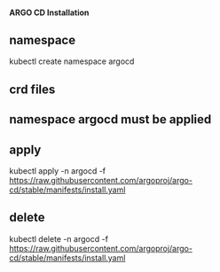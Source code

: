 #### ARGO CD Installation
## namespace ##
kubectl create namespace argocd

## crd files ## 
## namespace argocd must be applied ##

## apply ## 

kubectl apply -n argocd -f https://raw.githubusercontent.com/argoproj/argo-cd/stable/manifests/install.yaml

## delete ## 

kubectl delete -n argocd -f https://raw.githubusercontent.com/argoproj/argo-cd/stable/manifests/install.yaml